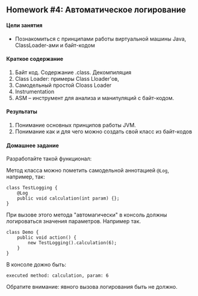 ## Homework #4: Автоматическое логирование

#### Цели занятия
- Познакомиться с принципами работы виртуальной машины Java, ClassLoader-ами и байт-кодом

#### Краткое содержание
1. Байт код. Содержание .class. Декомпиляция
1. Class Loader: примеры Class Lloader'ов,
1. Самодельный простой Cloass Loader
1. Instrumentation
1. ASM – инструмент для анализа и манипуляций с байт-кодом.

#### Результаты
1. Понимание основных принципов работы JVM.
1. Понимание как и для чего можно создать свой класс из байт-кодов

#### Домашнее задание
Разработайте такой функционал:

Метод класса можно пометить самодельной аннотацией `@Log`, например, так:

```
class TestLogging {
    @Log
    public void calculation(int param) {};
}
```

При вызове этого метода "автомагически" в консоль должны логироваться значения параметров.
Например так.

```
class Demo {
    public void action() {
        new TestLogging().calculation(6);
    }
}
```

В консоле дожно быть:

```
executed method: calculation, param: 6
```

Обратите внимание: явного вызова логирования быть не должно.
